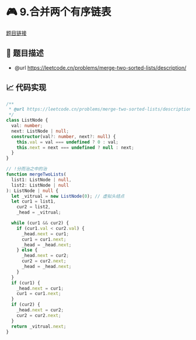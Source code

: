 # 🎮 9.合并两个有序链表

[题目链接](https://leetcode.cn/problems/merge-two-sorted-lists/description/)

## 📎 题目描述
* @url https://leetcode.cn/problems/merge-two-sorted-lists/description/

## 📈 代码实现
```typescript
/**
 * @url https://leetcode.cn/problems/merge-two-sorted-lists/description/
 */
class ListNode {
  val: number;
  next: ListNode | null;
  constructor(val?: number, next?: null) {
    this.val = val === undefined ? 0 : val;
    this.next = next === undefined ? null : next;
  }
}

// !分而治之中的治
function mergeTwoLists(
  list1: ListNode | null,
  list2: ListNode | null
): ListNode | null {
  let _vitrual = new ListNode(0); // 虚拟头结点
  let cur1 = list1,
    cur2 = list2,
    _head = _vitrual;

  while (cur1 && cur2) {
    if (cur1.val < cur2.val) {
      _head.next = cur1;
      cur1 = cur1.next;
      _head = _head.next;
    } else {
      _head.next = cur2;
      cur2 = cur2.next;
      _head = _head.next;
    }
  }
  if (cur1) {
    _head.next = cur1;
    cur1 = cur1.next;
  }
  if (cur2) {
    _head.next = cur2;
    cur2 = cur2.next;
  }
  return _vitrual.next;
}

```
